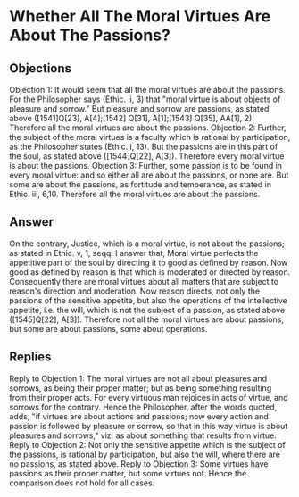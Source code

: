 # Whether All The Moral Virtues Are About The Passions?
## Objections
Objection 1: It would seem that all the moral virtues are about the passions. For the Philosopher says (Ethic. ii, 3) that "moral virtue is about objects of pleasure and sorrow." But pleasure and sorrow are passions, as stated above ([1541]Q[23], A[4];[1542] Q[31], A[1];[1543] Q[35], AA[1], 2). Therefore all the moral virtues are about the passions.
Objection 2: Further, the subject of the moral virtues is a faculty which is rational by participation, as the Philosopher states (Ethic. i, 13). But the passions are in this part of the soul, as stated above ([1544]Q[22], A[3]). Therefore every moral virtue is about the passions.
Objection 3: Further, some passion is to be found in every moral virtue: and so either all are about the passions, or none are. But some are about the passions, as fortitude and temperance, as stated in Ethic. iii, 6,10. Therefore all the moral virtues are about the passions.
## Answer
On the contrary, Justice, which is a moral virtue, is not about the passions; as stated in Ethic. v, 1, seqq.
I answer that, Moral virtue perfects the appetitive part of the soul by directing it to good as defined by reason. Now good as defined by reason is that which is moderated or directed by reason. Consequently there are moral virtues about all matters that are subject to reason's direction and moderation. Now reason directs, not only the passions of the sensitive appetite, but also the operations of the intellective appetite, i.e. the will, which is not the subject of a passion, as stated above ([1545]Q[22], A[3]). Therefore not all the moral virtues are about passions, but some are about passions, some about operations.
## Replies
Reply to Objection 1: The moral virtues are not all about pleasures and sorrows, as being their proper matter; but as being something resulting from their proper acts. For every virtuous man rejoices in acts of virtue, and sorrows for the contrary. Hence the Philosopher, after the words quoted, adds, "if virtues are about actions and passions; now every action and passion is followed by pleasure or sorrow, so that in this way virtue is about pleasures and sorrows," viz. as about something that results from virtue.
Reply to Objection 2: Not only the sensitive appetite which is the subject of the passions, is rational by participation, but also the will, where there are no passions, as stated above.
Reply to Objection 3: Some virtues have passions as their proper matter, but some virtues not. Hence the comparison does not hold for all cases.